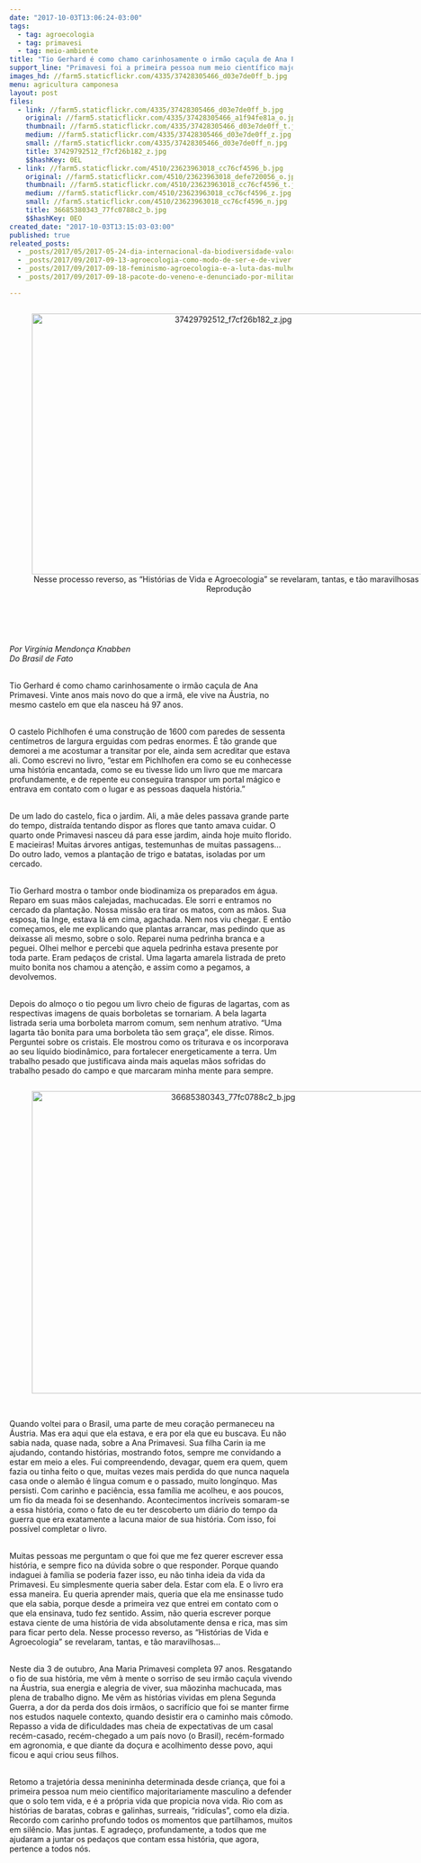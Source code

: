 ```yaml
---
date: "2017-10-03T13:06:24-03:00"
tags:
  - tag: agroecologia
  - tag: primavesi
  - tag: meio-ambiente
title: "Tio Gerhard é como chamo carinhosamente o irmão caçula de Ana Primavesi. Vinte anos mais novo do que a irmã, ele vive na Áustria, no mesmo \n"
support_line: "Primavesi foi a primeira pessoa num meio científico majoritariamente masculino a defender que o solo tem vida\n\n"
images_hd: //farm5.staticflickr.com/4335/37428305466_d03e7de0ff_b.jpg
menu: agricultura camponesa
layout: post
files:
  - link: //farm5.staticflickr.com/4335/37428305466_d03e7de0ff_b.jpg
    original: //farm5.staticflickr.com/4335/37428305466_a1f94fe81a_o.jpg
    thumbnail: //farm5.staticflickr.com/4335/37428305466_d03e7de0ff_t.jpg
    medium: //farm5.staticflickr.com/4335/37428305466_d03e7de0ff_z.jpg
    small: //farm5.staticflickr.com/4335/37428305466_d03e7de0ff_n.jpg
    title: 37429792512_f7cf26b182_z.jpg
    $$hashKey: 0EL
  - link: //farm5.staticflickr.com/4510/23623963018_cc76cf4596_b.jpg
    original: //farm5.staticflickr.com/4510/23623963018_defe720056_o.jpg
    thumbnail: //farm5.staticflickr.com/4510/23623963018_cc76cf4596_t.jpg
    medium: //farm5.staticflickr.com/4510/23623963018_cc76cf4596_z.jpg
    small: //farm5.staticflickr.com/4510/23623963018_cc76cf4596_n.jpg
    title: 36685380343_77fc0788c2_b.jpg
    $$hashKey: 0EO
created_date: "2017-10-03T13:15:03-03:00"
published: true
releated_posts:
  - _posts/2017/05/2017-05-24-dia-internacional-da-biodiversidade-valorizacao-de-nossas-culturas-alimentares-e-o-direito-ao-gosto.md
  - _posts/2017/09/2017-09-13-agroecologia-como-modo-de-ser-e-de-viver.md
  - _posts/2017/09/2017-09-18-feminismo-agroecologia-e-a-luta-das-mulheres-norteiam-os-debates-do-2o-dia-o-x-congresso-de-agroecologia.md
  - _posts/2017/09/2017-09-18-pacote-do-veneno-e-denunciado-por-militantes-da-agroecologia.md

---
```

<div style="text-align:center">
<figure class="image" style="display:inline-block"><img alt="37429792512_f7cf26b182_z.jpg" height="464" src="//farm5.staticflickr.com/4335/37428305466_d03e7de0ff_b.jpg" width="700" />
<figcaption>Nesse processo reverso, as &ldquo;Hist&oacute;rias de Vida e Agroecologia&rdquo; se revelaram, tantas, e t&atilde;o maravilhosas / Reprodu&ccedil;&atilde;o</figcaption>
</figure>
</div>

<p>&nbsp;</p>

<p>&nbsp;</p>

<p><em>Por Virg&iacute;nia Mendon&ccedil;a Knabben<br />
Do Brasil de Fato&nbsp;</em></p>

<p><br />
Tio Gerhard &eacute; como chamo carinhosamente o irm&atilde;o ca&ccedil;ula de Ana Primavesi. Vinte anos mais novo do que a irm&atilde;, ele vive na &Aacute;ustria, no mesmo castelo em que ela nasceu h&aacute; 97 anos.&nbsp;</p>

<p><br />
O castelo Pichlhofen &eacute; uma constru&ccedil;&atilde;o de 1600 com paredes de sessenta cent&iacute;metros de largura erguidas com pedras enormes. &Eacute; t&atilde;o grande que demorei a me acostumar a transitar por ele, ainda sem acreditar que estava ali. Como escrevi no livro, &ldquo;estar em Pichlhofen era como se eu conhecesse uma hist&oacute;ria encantada, como se eu tivesse lido um livro que me marcara profundamente, e de repente eu conseguira transpor um portal m&aacute;gico e entrava em contato com o lugar e as pessoas daquela hist&oacute;ria.&rdquo;&nbsp;</p>

<p><br />
De um lado do castelo, fica o jardim. Ali, a m&atilde;e deles passava grande parte do tempo, distra&iacute;da tentando dispor as flores que tanto amava cuidar. O quarto onde Primavesi nasceu d&aacute; para esse jardim, ainda hoje muito florido. E macieiras! Muitas &aacute;rvores antigas, testemunhas de muitas passagens&hellip; Do outro lado, vemos a planta&ccedil;&atilde;o de trigo e batatas, isoladas por um cercado.&nbsp;</p>

<p><br />
Tio Gerhard mostra o tambor onde biodinamiza os preparados em &aacute;gua. Reparo em suas m&atilde;os calejadas, machucadas. Ele sorri e entramos no cercado da planta&ccedil;&atilde;o. Nossa miss&atilde;o era tirar os matos, com as m&atilde;os. Sua esposa, tia Inge, estava l&aacute; em cima, agachada. Nem nos viu chegar. E ent&atilde;o come&ccedil;amos, ele me explicando que plantas arrancar, mas pedindo que as deixasse ali mesmo, sobre o solo. Reparei numa pedrinha branca e a peguei. Olhei melhor e percebi que aquela pedrinha estava presente por toda parte. Eram peda&ccedil;os de cristal. Uma lagarta amarela listrada de preto muito bonita nos chamou a aten&ccedil;&atilde;o, e assim como a pegamos, a devolvemos.&nbsp;</p>

<p><br />
Depois do almo&ccedil;o o tio pegou um livro cheio de figuras de lagartas, com as respectivas imagens de quais borboletas se tornariam. A bela lagarta listrada seria uma borboleta marrom comum, sem nenhum atrativo. &ldquo;Uma lagarta t&atilde;o bonita para uma borboleta t&atilde;o sem gra&ccedil;a&rdquo;, ele disse. Rimos. Perguntei sobre os cristais. Ele mostrou como os triturava e os incorporava ao seu l&iacute;quido biodin&acirc;mico, para fortalecer energeticamente a terra. Um trabalho pesado que justificava ainda mais aquelas m&atilde;os sofridas do trabalho pesado do campo e que marcaram minha mente para sempre.</p>

<div style="text-align:center">
<figure class="image" style="display:inline-block"><img alt="36685380343_77fc0788c2_b.jpg" height="538" src="//farm5.staticflickr.com/4510/23623963018_cc76cf4596_b.jpg" width="700" />
<figcaption></figcaption>
</figure>
</div>

<p><br />
Quando voltei para o Brasil, uma parte de meu cora&ccedil;&atilde;o permaneceu na &Aacute;ustria. Mas era aqui que ela estava, e era por ela que eu buscava. Eu n&atilde;o sabia nada, quase nada, sobre a Ana Primavesi. Sua filha Carin ia me ajudando, contando hist&oacute;rias, mostrando fotos, sempre me convidando a estar em meio a eles. Fui compreendendo, devagar, quem era quem, quem fazia ou tinha feito o que, muitas vezes mais perdida do que nunca naquela casa onde o alem&atilde;o &eacute; l&iacute;ngua comum e o passado, muito long&iacute;nquo. Mas persisti. Com carinho e paci&ecirc;ncia, essa fam&iacute;lia me acolheu, e aos poucos, um fio da meada foi se desenhando. Acontecimentos incr&iacute;veis somaram-se a essa hist&oacute;ria, como o fato de eu ter descoberto um di&aacute;rio do tempo da guerra que era exatamente a lacuna maior de sua hist&oacute;ria. Com isso, foi poss&iacute;vel completar o livro.</p>

<p><br />
Muitas pessoas me perguntam o que foi que me fez querer escrever essa hist&oacute;ria, e sempre fico na d&uacute;vida sobre o que responder. Porque quando indaguei &agrave; fam&iacute;lia se poderia fazer isso, eu n&atilde;o tinha ideia da vida da Primavesi. Eu simplesmente queria saber dela. Estar com ela. E o livro era essa maneira. Eu queria aprender mais, queria que ela me ensinasse tudo que ela sabia, porque desde a primeira vez que entrei em contato com o que ela ensinava, tudo fez sentido. Assim, n&atilde;o queria escrever porque estava ciente de uma hist&oacute;ria de vida absolutamente densa e rica, mas sim para ficar perto dela. Nesse processo reverso, as &ldquo;Hist&oacute;rias de Vida e Agroecologia&rdquo; se revelaram, tantas, e t&atilde;o maravilhosas&hellip;</p>

<p><br />
Neste dia 3 de outubro, Ana Maria Primavesi completa 97 anos. Resgatando o fio de sua hist&oacute;ria, me v&ecirc;m &agrave; mente o sorriso de seu irm&atilde;o ca&ccedil;ula vivendo na &Aacute;ustria, sua energia e alegria de viver, sua m&atilde;ozinha machucada, mas plena de trabalho digno. Me v&ecirc;m as hist&oacute;rias vividas em plena Segunda Guerra, a dor da perda dos dois irm&atilde;os, o sacrif&iacute;cio que foi se manter firme nos estudos naquele contexto, quando desistir era o caminho mais c&ocirc;modo. Repasso a vida de dificuldades mas cheia de expectativas de um casal rec&eacute;m-casado, rec&eacute;m-chegado a um pa&iacute;s novo (o Brasil), rec&eacute;m-formado em agronomia, e que diante da do&ccedil;ura e acolhimento desse povo, aqui ficou e aqui criou seus filhos.</p>

<p><br />
Retomo a trajet&oacute;ria dessa menininha determinada desde crian&ccedil;a, que foi a primeira pessoa num meio cient&iacute;fico majoritariamente masculino a defender que o solo tem vida, e &eacute; a pr&oacute;pria vida que propicia nova vida. Rio com as hist&oacute;rias de baratas, cobras e galinhas, surreais, &ldquo;rid&iacute;culas&rdquo;, como ela dizia. Recordo com carinho profundo todos os momentos que partilhamos, muitos em sil&ecirc;ncio. Mas juntas. E agrade&ccedil;o, profundamente, a todos que me ajudaram a juntar os peda&ccedil;os que contam essa hist&oacute;ria, que agora, pertence a todos n&oacute;s.</p>
